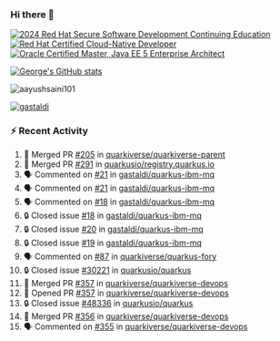 ### Hi there 👋

<!--START_SECTION:badges-->
[![2024 Red Hat Secure Software Development Continuing Education](https://images.credly.com/size/110x110/images/36a76b78-c5bf-45cf-ac2c-48c3825260c7/blob)](http://www.credly.com/badges/c86e9a17-d2c3-4554-b890-7d0521710eb6 "2024 Red Hat Secure Software Development Continuing Education")
[![Red Hat Certified Cloud-Native Developer](https://images.credly.com/size/110x110/images/12ef4e4e-3d8d-4caf-9ab1-858c5bcb9619/image.png)](http://www.credly.com/badges/b6402e31-0894-48e6-b488-e2e551dcc809 "Red Hat Certified Cloud-Native Developer")
[![Oracle Certified Master, Java EE 5 Enterprise Architect](https://images.credly.com/size/110x110/images/1fa3549c-674c-4779-b3d6-d7d64eac2c23/Oracle-Certification-badge_OC-Master.png)](http://www.credly.com/badges/2565574e-b81d-410e-ab7d-24666ddcbe00 "Oracle Certified Master, Java EE 5 Enterprise Architect")
<!--END_SECTION:badges-->

[![George's GitHub stats](https://github-readme-stats.vercel.app/api?username=gastaldi&show=reviews,prs_merged&hide=contribs,prs&theme=transparent&show_icons=true)](https://github.com/anuraghazra/github-readme-stats)

<p align="left"> <img src="https://komarev.com/ghpvc/?username=gastaldi&label=Profile%20views&color=0e75b6&style=for-the-badge" alt="aayushsaini101" /> </p>

<p align="left"> <a href="https://github.com/ryo-ma/github-profile-trophy"><img src="https://github-profile-trophy.vercel.app/?username=gastaldi" alt="gastaldi" /></a> </p>

### :zap: Recent Activity

<!--START_SECTION:activity-->
1. 🎉 Merged PR [#205](https://github.com/quarkiverse/quarkiverse-parent/pull/205) in [quarkiverse/quarkiverse-parent](https://github.com/quarkiverse/quarkiverse-parent)
2. 🎉 Merged PR [#291](https://github.com/quarkusio/registry.quarkus.io/pull/291) in [quarkusio/registry.quarkus.io](https://github.com/quarkusio/registry.quarkus.io)
3. 🗣 Commented on [#21](https://github.com/gastaldi/quarkus-ibm-mq/issues/21#issuecomment-3009161018) in [gastaldi/quarkus-ibm-mq](https://github.com/gastaldi/quarkus-ibm-mq)
4. 🗣 Commented on [#21](https://github.com/gastaldi/quarkus-ibm-mq/issues/21#issuecomment-3008853211) in [gastaldi/quarkus-ibm-mq](https://github.com/gastaldi/quarkus-ibm-mq)
5. 🗣 Commented on [#18](https://github.com/gastaldi/quarkus-ibm-mq/issues/18#issuecomment-3008534735) in [gastaldi/quarkus-ibm-mq](https://github.com/gastaldi/quarkus-ibm-mq)
6. 🔒 Closed issue [#18](https://github.com/gastaldi/quarkus-ibm-mq/issues/18) in [gastaldi/quarkus-ibm-mq](https://github.com/gastaldi/quarkus-ibm-mq)
7. 🔒 Closed issue [#20](https://github.com/gastaldi/quarkus-ibm-mq/issues/20) in [gastaldi/quarkus-ibm-mq](https://github.com/gastaldi/quarkus-ibm-mq)
8. 🔒 Closed issue [#19](https://github.com/gastaldi/quarkus-ibm-mq/issues/19) in [gastaldi/quarkus-ibm-mq](https://github.com/gastaldi/quarkus-ibm-mq)
9. 🗣 Commented on [#87](https://github.com/quarkiverse/quarkus-fory/pull/87#issuecomment-3002309498) in [quarkiverse/quarkus-fory](https://github.com/quarkiverse/quarkus-fory)
10. 🔒 Closed issue [#30221](https://github.com/quarkusio/quarkus/issues/30221) in [quarkusio/quarkus](https://github.com/quarkusio/quarkus)
11. 🎉 Merged PR [#357](https://github.com/quarkiverse/quarkiverse-devops/pull/357) in [quarkiverse/quarkiverse-devops](https://github.com/quarkiverse/quarkiverse-devops)
12. 💪 Opened PR [#357](https://github.com/quarkiverse/quarkiverse-devops/pull/357) in [quarkiverse/quarkiverse-devops](https://github.com/quarkiverse/quarkiverse-devops)
13. 🔒 Closed issue [#48336](https://github.com/quarkusio/quarkus/issues/48336) in [quarkusio/quarkus](https://github.com/quarkusio/quarkus)
14. 🎉 Merged PR [#356](https://github.com/quarkiverse/quarkiverse-devops/pull/356) in [quarkiverse/quarkiverse-devops](https://github.com/quarkiverse/quarkiverse-devops)
15. 🗣 Commented on [#355](https://github.com/quarkiverse/quarkiverse-devops/pull/355#issuecomment-3000498780) in [quarkiverse/quarkiverse-devops](https://github.com/quarkiverse/quarkiverse-devops)
<!--END_SECTION:activity-->
